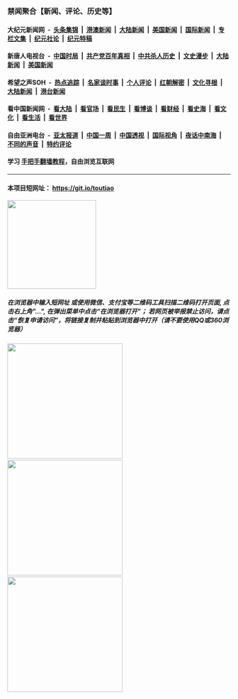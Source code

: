 ### 禁闻聚合【新闻、评论、历史等】

#### 大纪元新闻网 &nbsp;-&nbsp; [头条集锦](indexes/E头条集锦.md?t=03190402) &nbsp;|&nbsp; [港澳新闻](indexes/E港澳新闻.md?t=03190402)  &nbsp;|&nbsp; [大陆新闻](indexes/E大陆新闻.md?t=03190402) &nbsp;|&nbsp; [美国新闻](indexes/E美国新闻.md?t=03190402) &nbsp;|&nbsp; [国际新闻](indexes/E国际新闻.md?t=03190402) &nbsp;|&nbsp; [专栏文集](indexes/E专栏文集.md?t=03190402) &nbsp;|&nbsp; [纪元社论](indexes/E纪元社论.md?t=03190402) &nbsp;|&nbsp; [纪元特稿](indexes/E纪元特稿.md?t=03190402) 

#### 新唐人电视台 &nbsp;-&nbsp; [中国时局](indexes/N中国时局.md?t=03190402) &nbsp;|&nbsp; [共产党百年真相](indexes/N共产党百年真相.md?t=03190402) &nbsp;|&nbsp; [中共杀人历史](indexes/N中共杀人历史.md?t=03190402) &nbsp;|&nbsp; [文史漫步](indexes/N文史漫步.md?t=03190402) &nbsp;|&nbsp; [大陆新闻](indexes/N大陆新闻.md?t=03190402) &nbsp;|&nbsp; [美国新闻](indexes/N美国新闻.md?t=03190402)

#### 希望之声SOH &nbsp;-&nbsp; [热点追踪](indexes/H热点追踪.md?t=03190402) &nbsp;|&nbsp; [名家谈时事](indexes/H名家谈时事.md?t=03190402) &nbsp;|&nbsp; [个人评论](indexes/H个人评论.md?t=03190402)  &nbsp;|&nbsp; [红朝解密](indexes/H红朝解密.md?t=03190402) &nbsp;|&nbsp; [文化寻根](indexes/H文化寻根.md?t=03190402) &nbsp;|&nbsp; [大陆新闻](indexes/H大陆新闻.md?t=03190402) &nbsp;|&nbsp; [港台新闻](indexes/H港台新闻.md?t=03190402)

#### 看中国新闻网 &nbsp;-&nbsp; [看大陆](indexes/S看大陆.md?t=03190402) &nbsp;|&nbsp; [看官场](indexes/S看官场.md?t=03190402) &nbsp;|&nbsp; [看民生](indexes/S看民生.md?t=03190402)  &nbsp;|&nbsp; [看博谈](indexes/S看博谈.md?t=03190402) &nbsp;|&nbsp; [看财经](indexes/S看财经.md?t=03190402) &nbsp;|&nbsp; [看史海](indexes/S看史海.md?t=03190402) &nbsp;|&nbsp; [看文化](indexes/S看文化.md?t=03190402) &nbsp;|&nbsp; [看生活](indexes/S看生活.md?t=03190402) &nbsp;|&nbsp; [看世界](indexes/S看世界.md?t=03190402)

#### 自由亚洲电台 &nbsp;-&nbsp; [亚太报道](indexes/R亚太报道.md?t=03190402) &nbsp;|&nbsp; [中国一周](indexes/R中国一周.md?t=03190402) &nbsp;|&nbsp; [中国透视](indexes/R中国透视.md?t=03190402)  &nbsp;|&nbsp; [国际视角](indexes/R国际视角.md?t=03190402) &nbsp;|&nbsp; [夜话中南海](indexes/R夜话中南海.md?t=03190402) &nbsp;|&nbsp; [不同的声音](indexes/R不同的声音.md?t=03190402) &nbsp;|&nbsp; [特约评论](indexes/R特约评论.md?t=03190402)

#### 学习 [手把手翻墙教程](https://github.com/gfw-breaker/guides/wiki)，自由浏览互联网

----

#### 本项目短网址： https://git.io/toutiao
<img src="https://raw.githubusercontent.com/gfw-breaker/banned-news/master/scripts/img/qr.png" width="200px"/>  

##### 在浏览器中输入短网址 或使用微信、支付宝等二维码工具扫描二维码打开页面, 点击右上角"...", 在弹出菜单中点击“在浏览器打开”； 若网页被举报禁止访问，请点击“恢复申请访问”，将链接复制并粘贴到浏览器中打开（请不要使用QQ或360浏览器）

<img src="https://raw.githubusercontent.com/gfw-breaker/banned-news/master/scripts/img/1.png" width="260px"/> &nbsp; <img src="https://raw.githubusercontent.com/gfw-breaker/banned-news/master/scripts/img/2.png" width="260px"/> &nbsp; <img src="https://raw.githubusercontent.com/gfw-breaker/banned-news/master/scripts/img/3.png" width="260px"/>
